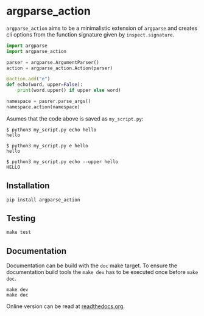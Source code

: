 # argparse_action

`argparse_action` aims to be a minimalistic extension of `argparse` and creates
cli options from the function signature given by `inspect.signature`.

```python
import argparse
import argparse_action

parser = argparse.ArgumentParser()
action = argparse_action.Action(parser)

@action.add("e")
def echo(word, upper=False):
    print(word.upper() if upper else word)

namespace = pasrer.parse_args()
namespace.action(namespace)
```

Asumes that the code above is saved as `my_script.py`:

```
$ python3 my_script.py echo hello
hello

$ python3 my_script.py e hello
hello

$ python3 my_script.py echo --upper hello
HELLO
```

## Installation

```
pip install argparse_action
```

## Testing

```
make test
```

## Documentation

Documentation can be build with the `doc` make target. To ensure the documentation build
tools the `make dev` has to be executed once before `make doc`.

```
make dev
make doc
```

Online version can be read at [readthedocs.org](https://argparse-action.readthedocs.io/en/latest/index.html).
